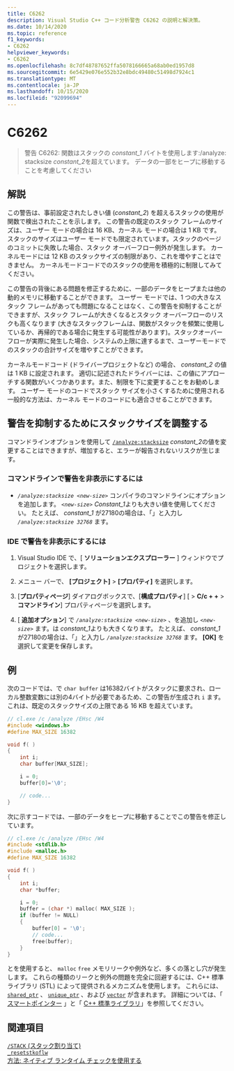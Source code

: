 ```yaml
---
title: C6262
description: Visual Studio C++ コード分析警告 C6262 の説明と解決策。
ms.date: 10/14/2020
ms.topic: reference
f1_keywords:
- C6262
helpviewer_keywords:
- C6262
ms.openlocfilehash: 8c7df48787652ffa5078166665a68ab0ed1957d8
ms.sourcegitcommit: 6e5429e076e552b32e8bdc49480c51498d7924c1
ms.translationtype: MT
ms.contentlocale: ja-JP
ms.lasthandoff: 10/15/2020
ms.locfileid: "92099694"
---
```

# <a name="c6262"></a>C6262

> 警告 C6262: 関数はスタックの *constant_1* バイトを使用します:/analyze: stacksize *constant_2*を超えています。 データの一部をヒープに移動することを考慮してください

## <a name="remarks"></a>解説

この警告は、事前設定されたしきい値 (*constant_2*) を超えるスタックの使用が関数で検出されたことを示します。 この警告の既定のスタック フレームのサイズは、ユーザー モードの場合は 16 KB、カーネル モードの場合は 1 KB です。 スタックのサイズはユーザー モードでも限定されています。スタックのページのコミットに失敗した場合、スタック オーバーフロー例外が発生します。 カーネルモードには 12 KB のスタックサイズの制限があり、これを増やすことはできません。 カーネルモードコードでのスタックの使用を積極的に制限してみてください。

この警告の背後にある問題を修正するために、一部のデータをヒープまたは他の動的メモリに移動することができます。 ユーザー モードでは、1 つの大きなスタック フレームがあっても問題になることはなく、この警告を抑制することができますが、スタック フレームが大きくなるとスタック オーバーフローのリスクも高くなります  (大きなスタックフレームは、関数がスタックを頻繁に使用しているか、再帰的である場合に発生する可能性があります)。スタックオーバーフローが実際に発生した場合、システムの上限に達するまで、ユーザーモードでのスタックの合計サイズを増やすことができます。

カーネルモードコード (ドライバープロジェクトなど) の場合、 *constant_2* の値は 1 KB に設定されます。 適切に記述されたドライバーには、この値にアプローチする関数がいくつかあります。また、制限を下に変更することをお勧めします。 ユーザー モードのコードでスタック サイズを小さくするために使用される一般的な方法は、カーネル モードのコードにも適合させることができます。

## <a name="adjust-the-stack-size-to-suppress-the-warning"></a>警告を抑制するためにスタックサイズを調整する

コマンドラインオプションを使用して [`/analyze:stacksize`](../build/reference/analyze-code-analysis.md) *constant_2*の値を変更することはできますが、増加すると、エラーが報告されないリスクが生じます。

### <a name="to-suppress-the-warning-on-the-command-line"></a>コマンドラインで警告を非表示にするには

- *`/analyze:stacksize <new-size>`* コンパイラのコマンドラインにオプションを追加します。 *`<new-size>`* *Constant_1*よりも大きい値を使用してください。 たとえば、 *constant_1* が27180の場合は、「」と入力し *`/analyze:stacksize 32768`* ます。

### <a name="to-suppress-the-warning-in-the-ide"></a>IDE で警告を非表示にするには

1. Visual Studio IDE で、[ **ソリューションエクスプローラー** ] ウィンドウでプロジェクトを選択します。

1. メニュー バーで、 **[プロジェクト]**  >  **[プロパティ]** を選択します。

1. [**プロパティページ**] ダイアログボックスで、[**構成プロパティ**] [  >  **C/c + +**  >  **コマンドライン**] プロパティページを選択します。

1. [ **追加オプション**] で *`/analyze:stacksize <new-size>`* 、を追加し *`<new-size>`* ます。は *constant_1*よりも大きくなります。 たとえば、 *constant_1* が27180の場合は、「」と入力し *`/analyze:stacksize 32768`* ます。 **[OK]** を選択して変更を保存します。

## <a name="example"></a>例

次のコードでは、で `char buffer` は16382バイトがスタックに要求され、ローカル整数変数には別の4バイトが必要であるため、この警告が生成され `i` ます。これは、既定のスタックサイズの上限である 16 KB を超えています。

```cpp
// cl.exe /c /analyze /EHsc /W4
#include <windows.h>
#define MAX_SIZE 16382

void f( )
{
    int i;
    char buffer[MAX_SIZE];

    i = 0;
    buffer[0]='\0';

    // code...
}
```

次に示すコードでは、一部のデータをヒープに移動することでこの警告を修正しています。

```cpp
// cl.exe /c /analyze /EHsc /W4
#include <stdlib.h>
#include <malloc.h>
#define MAX_SIZE 16382

void f( )
{
    int i;
    char *buffer;

    i = 0;
    buffer = (char *) malloc( MAX_SIZE );
    if (buffer != NULL)
    {
        buffer[0] = '\0';
        // code...
        free(buffer);
    }
}
```

とを使用すると、 `malloc` `free` メモリリークや例外など、多くの落とし穴が発生します。 これらの種類のリークと例外の問題を完全に回避するには、C++ 標準ライブラリ (STL) によって提供されるメカニズムを使用します。 これらには、 [`shared_ptr`](../standard-library/shared-ptr-class.md) 、 [`unique_ptr`](../standard-library/unique-ptr-class.md) 、および [`vector`](../standard-library/vector.md) が含まれます。 詳細については、「 [スマートポインター](../cpp/smart-pointers-modern-cpp.md) 」と「 [C++ 標準ライブラリ](../standard-library/cpp-standard-library-reference.md)」を参照してください。

## <a name="see-also"></a>関連項目

[`/STACK` (スタック割り当て)](../build/reference/stack-stack-allocations.md)\
[`_resetstkoflw`](../c-runtime-library/reference/resetstkoflw.md)\
[方法: ネイティブ ランタイム チェックを使用する](/visualstudio/debugger/how-to-use-native-run-time-checks)
